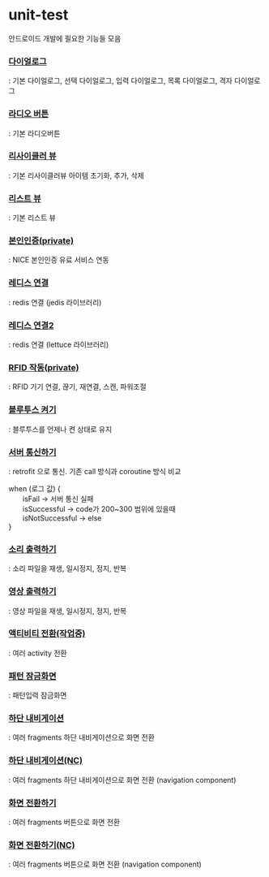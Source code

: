 # unit-test
안드로이드 개발에 필요한 기능들 모음

### [다이얼로그](https://github.com/jin-vita/test-dialog)
: 기본 다이얼로그, 선택 다이얼로그, 입력 다이얼로그, 목록 다이얼로그, 격자 다이얼로그

### [라디오 버튼](https://github.com/jin-vita/test-radio-button)
: 기본 라디오버튼

### [리사이클러 뷰](https://github.com/jin-vita/test-recyclerview)
: 기본 리사이클러뷰 아이템 초기화, 추가, 삭제

### [리스트 뷰](https://github.com/jin-vita/test-listview)
: 기본 리스트 뷰

### [본인인증(private)](https://github.com/jin-vita/test-auth)
: NICE 본인인증 유료 서비스 연동

### [레디스 연결](https://github.com/jin-vita/test-jedis)
: redis 연결 (jedis 라이브러리)

### [레디스 연결2](https://github.com/jin-vita/test-redis)
: redis 연결 (lettuce 라이브러리)

### [RFID 작동(private)](https://github.com/jin-vita/test-rfid)
: RFID 기기 연결, 끊기, 재연결, 스캔, 파워조절

### [블루투스 켜기](https://github.com/jin-vita/test-bluetooth)
: 블루투스를 언제나 켠 상태로 유지

### [서버 통신하기](https://github.com/jin-vita/test-retrofit)
: retrofit 으로 통신. 기존 call 방식과 coroutine 방식 비교

when (로그 값) {  
  isFail -> 서버 통신 실패  
  isSuccessful -> code가 200~300 범위에 있을때  
  isNotSuccessful -> else  
}

### [소리 출력하기](https://github.com/jin-vita/test-sound-player)
: 소리 파일을 재생, 일시정지, 정지, 반복

### [영상 출력하기](https://github.com/jin-vita/test-video-player)
: 영상 파일을 재생, 일시정지, 정지, 반복

### [액티비티 전환(작업중)](https://github.com/jin-vita/test-activity)
: 여러 activity 전환

### [패턴 잠금화면](https://github.com/jin-vita/test-pattern-lock)
: 패턴입력 잠금화면

### [하단 내비게이션](https://github.com/jin-vita/test-bottom-navigation-old)
: 여러 fragments 하단 내비게이션으로 화면 전환

### [하단 내비게이션(NC)](https://github.com/jin-vita/test-bottom-navigation)
: 여러 fragments 하단 내비게이션으로 화면 전환 (navigation component)

### [화면 전환하기](https://github.com/jin-vita/test-fragment-old)
: 여러 fragments 버튼으로 화면 전환

### [화면 전환하기(NC)](https://github.com/jin-vita/test-fragment)
: 여러 fragments 버튼으로 화면 전환 (navigation component)
